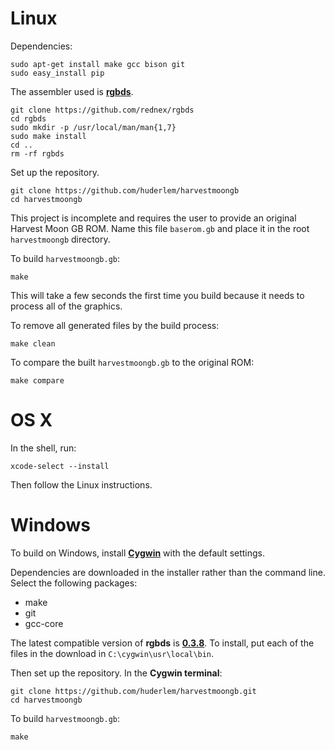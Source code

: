# Linux

Dependencies:

	sudo apt-get install make gcc bison git
	sudo easy_install pip

The assembler used is [**rgbds**](https://github.com/bentley/rgbds).

	git clone https://github.com/rednex/rgbds
	cd rgbds
	sudo mkdir -p /usr/local/man/man{1,7}
	sudo make install
	cd ..
	rm -rf rgbds

Set up the repository.

	git clone https://github.com/huderlem/harvestmoongb
	cd harvestmoongb

This project is incomplete and requires the user to provide an original Harvest Moon GB ROM.  Name this file `baserom.gb` and place it in the root `harvestmoongb` directory.

To build `harvestmoongb.gb`:

	make

This will take a few seconds the first time you build because it needs to process all of the graphics.

To remove all generated files by the build process:

	make clean

To compare the built `harvestmoongb.gb` to the original ROM:

	make compare


# OS X

In the shell, run:

	xcode-select --install

Then follow the Linux instructions.


# Windows

To build on Windows, install [**Cygwin**](http://cygwin.com/install.html) with the default settings.

Dependencies are downloaded in the installer rather than the command line.
Select the following packages:
* make
* git
* gcc-core

The latest compatible version of **rgbds** is  [**0.3.8**](https://github.com/rednex/rgbds/releases/download/v0.3.8/rgbds-0.3.8-win32.zip). To install, put each of the files in the download in `C:\cygwin\usr\local\bin`.

Then set up the repository. In the **Cygwin terminal**:

	git clone https://github.com/huderlem/harvestmoongb.git
	cd harvestmoongb

To build `harvestmoongb.gb`:

	make
